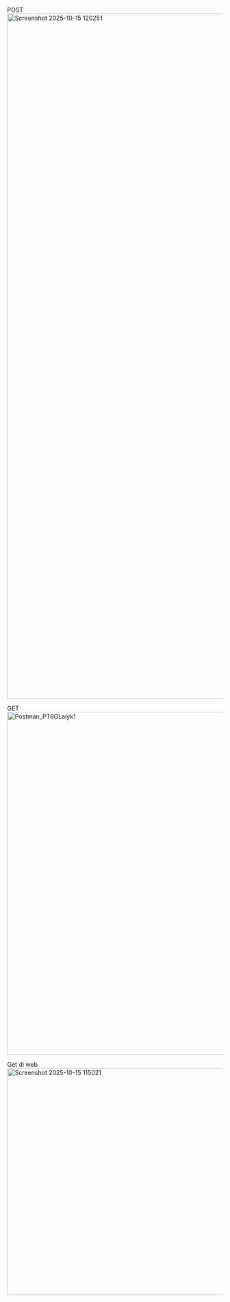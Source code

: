 POST
<img width="2559" height="1599" alt="Screenshot 2025-10-15 120251" src="https://github.com/user-attachments/assets/c2a9652d-8447-4a46-a7c7-587ecf936297" />


GET
<img width="1280" height="800" alt="Postman_PT8GLaiyk1" src="https://github.com/user-attachments/assets/604a18c7-ac53-4ac5-bc80-2533944e4694" />


Get di web
<img width="1944" height="530" alt="Screenshot 2025-10-15 115021" src="https://github.com/user-attachments/assets/f2e78de9-4fe7-45d7-8130-c3a938bb77e4" />

